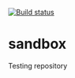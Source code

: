 [![Build status](https://ci.appveyor.com/api/projects/status/dmi8i8f3jlm3le7k?svg=true)](https://ci.appveyor.com/project/mosteo/sandbox)

# sandbox
Testing repository
